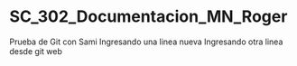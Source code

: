 # SC_302_Documentacion_MN_Roger
Prueba de Git con Sami 
Ingresando una linea nueva 
Ingresando otra linea desde git web 
